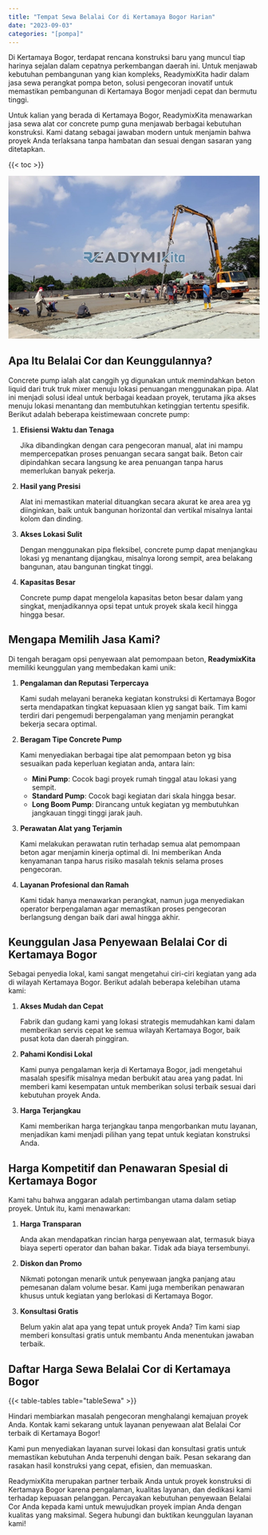 ```yaml
---
title: "Tempat Sewa Belalai Cor di Kertamaya Bogor Harian"
date: "2023-09-03"
categories: "[pompa]"
---
```


Di Kertamaya Bogor, terdapat rencana konstruksi baru yang muncul tiap harinya sejalan dalam cepatnya perkembangan daerah ini. Untuk menjawab kebutuhan pembangunan yang kian kompleks, ReadymixKita hadir dalam jasa sewa perangkat pompa beton, solusi pengecoran inovatif untuk memastikan pembangunan di Kertamaya Bogor menjadi cepat dan bermutu tinggi.

Untuk kalian yang berada di Kertamaya Bogor, ReadymixKita menawarkan jasa sewa alat cor concrete pump guna menjawab berbagai kebutuhan konstruksi. Kami datang sebagai jawaban modern untuk menjamin bahwa proyek Anda terlaksana tanpa hambatan dan sesuai dengan sasaran yang ditetapkan.

{{< toc >}}

![Tempat Sewa Belalai Cor di Kertamaya Bogor Harian](/images/pompa/sewa-pompa-11.jpg)

## Apa Itu Belalai Cor dan Keunggulannya?

Concrete pump ialah alat canggih yg digunakan untuk memindahkan beton liquid dari truk truk mixer menuju lokasi penuangan menggunakan pipa. Alat ini menjadi solusi ideal untuk berbagai keadaan proyek, terutama jika akses menuju lokasi menantang dan membutuhkan ketinggian tertentu spesifik. Berikut adalah beberapa keistimewaan concrete pump:

1. **Efisiensi Waktu dan Tenaga**

   Jika dibandingkan dengan cara pengecoran manual, alat ini mampu mempercepatkan proses penuangan secara sangat baik. Beton cair dipindahkan secara langsung ke area penuangan tanpa harus memerlukan banyak pekerja.

2. **Hasil yang Presisi**

   Alat ini memastikan material dituangkan secara akurat ke area area yg diinginkan, baik untuk bangunan horizontal dan vertikal misalnya lantai kolom dan dinding.

3. **Akses Lokasi Sulit**

   Dengan menggunakan pipa fleksibel, concrete pump dapat menjangkau lokasi yg menantang dijangkau, misalnya lorong sempit, area belakang bangunan, atau bangunan tingkat tinggi.

4. **Kapasitas Besar**

   Concrete pump dapat mengelola kapasitas beton besar dalam yang singkat, menjadikannya opsi tepat untuk proyek skala kecil hingga hingga besar.

## Mengapa Memilih Jasa Kami?

Di tengah beragam opsi penyewaan alat pemompaan beton, **ReadymixKita** memiliki keunggulan yang membedakan kami unik:

1. **Pengalaman dan Reputasi Terpercaya**

   Kami sudah melayani beraneka kegiatan konstruksi di Kertamaya Bogor serta mendapatkan tingkat kepuasaan klien yg sangat baik. Tim kami terdiri dari pengemudi berpengalaman yang menjamin perangkat bekerja secara optimal.

2. **Beragam Tipe Concrete Pump**

   Kami menyediakan berbagai tipe alat pemompaan beton yg bisa sesuaikan pada keperluan kegiatan anda, antara lain:
   - **Mini Pump**: Cocok bagi proyek rumah tinggal atau lokasi yang sempit.
   - **Standard Pump**: Cocok bagi kegiatan dari skala hingga besar.
   - **Long Boom Pump**: Dirancang untuk kegiatan yg membutuhkan jangkauan tinggi tinggi jarak jauh.

3. **Perawatan Alat yang Terjamin**

   Kami melakukan perawatan rutin terhadap semua alat pemompaan beton agar menjamin kinerja optimal di. Ini memberikan Anda kenyamanan tanpa harus risiko masalah teknis selama proses pengecoran.

4. **Layanan Profesional dan Ramah**

   Kami tidak hanya menawarkan perangkat, namun juga menyediakan operator berpengalaman agar memastikan proses pengecoran berlangsung dengan baik dari awal hingga akhir.

## Keunggulan Jasa Penyewaan Belalai Cor di Kertamaya Bogor

Sebagai penyedia lokal, kami sangat mengetahui ciri-ciri kegiatan yang ada di wilayah Kertamaya Bogor. Berikut adalah beberapa kelebihan utama kami:

1. **Akses Mudah dan Cepat**

   Fabrik dan gudang kami yang lokasi strategis memudahkan kami dalam memberikan servis cepat ke semua wilayah Kertamaya Bogor, baik pusat kota dan daerah pinggiran.

2. **Pahami Kondisi Lokal**

   Kami punya pengalaman kerja di Kertamaya Bogor, jadi mengetahui masalah spesifik misalnya medan berbukit atau area yang padat. Ini memberi kami kesempatan untuk memberikan solusi terbaik sesuai dari kebutuhan proyek Anda.

3. **Harga Terjangkau**

   Kami memberikan harga terjangkau tanpa mengorbankan mutu layanan, menjadikan kami menjadi pilihan yang tepat untuk kegiatan konstruksi Anda.

## Harga Kompetitif dan Penawaran Spesial di Kertamaya Bogor

Kami tahu bahwa anggaran adalah pertimbangan utama dalam setiap proyek. Untuk itu, kami menawarkan:

1. **Harga Transparan**

   Anda akan mendapatkan rincian harga penyewaan alat, termasuk biaya biaya seperti operator dan bahan bakar. Tidak ada biaya tersembunyi.

2. **Diskon dan Promo**

   Nikmati potongan menarik untuk penyewaan jangka panjang atau pemesanan dalam volume besar. Kami juga memberikan penawaran khusus untuk kegiatan yang berlokasi di Kertamaya Bogor.

3. **Konsultasi Gratis**

   Belum yakin alat apa yang tepat untuk proyek Anda? Tim kami siap memberi konsultasi gratis untuk membantu Anda menentukan jawaban terbaik.

## Daftar Harga Sewa Belalai Cor di Kertamaya Bogor

{{< table-tables table="tableSewa" >}}

Hindari membiarkan masalah pengecoran menghalangi kemajuan proyek Anda. Kontak kami sekarang untuk layanan penyewaan alat Belalai Cor terbaik di Kertamaya Bogor!

Kami pun menyediakan layanan survei lokasi dan konsultasi gratis untuk memastikan kebutuhan Anda terpenuhi dengan baik. Pesan sekarang dan rasakan hasil konstruksi yang cepat, efisien, dan memuaskan.

ReadymixKita merupakan partner terbaik Anda untuk proyek konstruksi di Kertamaya Bogor karena pengalaman, kualitas layanan, dan dedikasi kami terhadap kepuasan pelanggan. Percayakan kebutuhan penyewaan Belalai Cor Anda kepada kami untuk mewujudkan proyek impian Anda dengan kualitas yang maksimal. Segera hubungi dan buktikan keunggulan layanan kami!